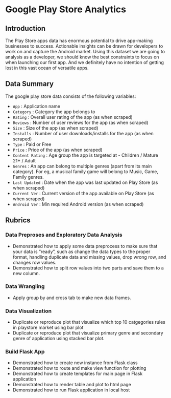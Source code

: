 # Google Play Store Analytics

## Introduction
The Play Store apps data has enormous potential to drive app-making businesses to success. Actionable insights can be drawn for developers to work on and capture the Android market. Using this dataset we are going to analysis as a developer, we should know the best constraints to focus on when launching our first app. And we definitely have no intention of getting lost in this vast ocean of versatile apps.

## Data Summary
The google play store data consists of the following variables:
- `App` : Application name                
- `Category` : Category the app belongs to
- `Rating` : Overall user rating of the app (as when scraped)
- `Reviews` : Number of user reviews for the app (as when scraped)         
- `Size` : Size of the app (as when scraped)           
- `Installs` : Number of user downloads/installs for the app (as when scraped)     
- `Type` : Paid or Free           
- `Price` : Price of the app (as when scraped)        
- `Content Rating` : Age group the app is targeted at - Children / Mature 21+ / Adult   
- `Genres` : An app can belong to multiple genres (apart from its main category). For eg, a musical family game will belong to Music, Game, Family genres.        
- `Last Updated` : Date when the app was last updated on Play Store (as when scraped) 
- `Current Ver` : Current version of the app available on Play Store (as when scraped)   
- `Android Ver` : Min required Android version (as when scraped)  

## Rubrics
### Data Preproses and Exploratory Data Analysis
- Demonstrated how to apply some data preprocess to make sure that your data is “ready”, such as change the data types to the proper format, handling duplicate data and missing values, drop wrong row, and changes row values.
- Demonstrated how to split row values into two parts and save them to a new column. 

### Data Wrangling
- Apply group by and cross tab to make new data frames.

### Data Visualization
- Duplicate or reproduce plot that visualize which top 10 catgegories rules in playstore market using bar plot 
- Duplicate or reproduce plot that visualize primary genre and secondary genre of application using stacked bar plot. 

### Build Flask App
- Demonstrated how to create new instance from Flask class
- Demonstrated how to route and make view function for plotting 
- Demonstrated how to create templates for main page in Flask application
- Demonstrated how to render table and plot to html page
- Demonstrated how to run Flask application in local host
